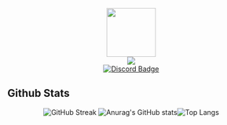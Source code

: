 <div id="ProfileImage" align="center">
  <a href="https://github.com/devloli-main">
    <img src="https://cdn.discordapp.com/attachments/911222549751418890/977571379241164810/Dllbg-modified.png?size=4096" width="100"/>
  </a>
</div>
<div id="Discord-m" align="center">
  <a href="https://discordapp.com/users/800422993897586718" target="_blank">
    <img src="https://discord.c99.nl/widget/theme-4/800422993897586718.png">
  </a>
</div>
<div id="Discord-s" align="center">
  <a href="https://discordapp.com/users/800422993897586718" target="_blank">
    <img src="https://img.shields.io/badge/Discord-red?style=for-the-badge&logo=discord&logoColor=white" alt="Discord Badge"/>
  </a>
</div>

## Github Stats
<div id="Stats-g" align="center">
  
![GitHub Streak](https://github-readme-streak-stats.herokuapp.com?user=devloli-main&theme=tokyonight&hide_border=true&date_format=j%20M%5B%20Y%5D) ![Anurag's GitHub stats](https://github-readme-stats.vercel.app/api?username=devloli-main&show_icons=true&theme=tokyonight&hide_border=true)![Top Langs](https://github-readme-stats.vercel.app/api/top-langs/?username=devloli-main&layout=compact&theme=tokyonight&hide_border=true)
</div>
